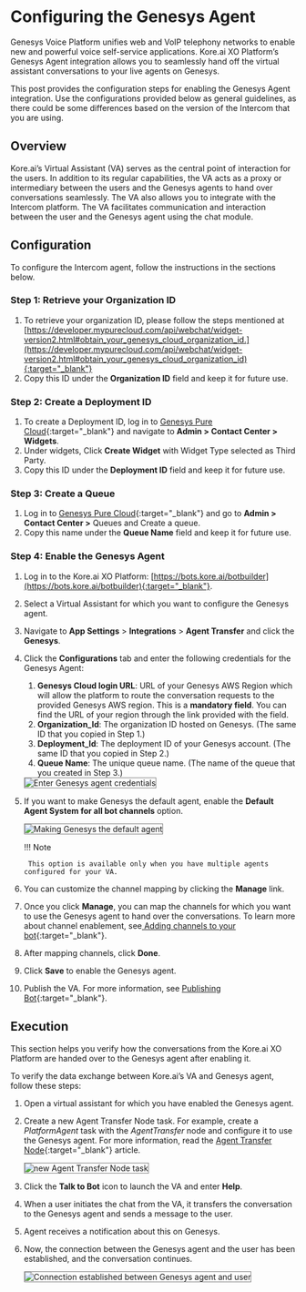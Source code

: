 # Configuring the Genesys Agent

Genesys Voice Platform unifies web and VoIP telephony networks to enable new and powerful voice self-service applications. Kore.ai XO Platform’s Genesys Agent integration allows you to seamlessly hand off the virtual assistant conversations to your live agents on Genesys. 

This post provides the configuration steps for enabling the Genesys Agent integration. Use the configurations provided below as general guidelines, as there could be some differences based on the version of the Intercom that you are using. 


## Overview

Kore.ai’s Virtual Assistant (VA) serves as the central point of interaction for the users. In addition to its regular capabilities, the VA acts as a proxy or intermediary between the users and the Genesys agents to hand over conversations seamlessly. The VA also allows you to integrate with the Intercom platform. The VA facilitates communication and interaction between the user and the Genesys agent using the chat module. 


## Configuration

To configure the Intercom agent, follow the instructions in the sections below.


### Step 1: Retrieve your Organization ID

1. To retrieve your organization ID, please follow the steps mentioned at [https://developer.mypurecloud.com/api/webchat/widget-version2.html#obtain_your_genesys_cloud_organization_id.](https://developer.mypurecloud.com/api/webchat/widget-version2.html#obtain_your_genesys_cloud_organization_id){:target="_blank"}
2. Copy this ID under the **Organization ID** field and keep it for future use.


### Step 2: Create a Deployment ID

1. To create a Deployment ID, log in to [Genesys Pure Cloud](https://apps.mypurecloud.com/){:target="_blank"} and navigate to **Admin > Contact Center > Widgets**.
2. Under widgets, Click **Create Widget** with Widget Type selected as Third Party.
3. Copy this ID under the **Deployment ID** field and keep it for future use.


### Step 3: Create a Queue

1. Log in to [Genesys Pure Cloud](https://apps.mypurecloud.com/){:target="_blank"}  and go to **Admin > Contact Center >** Queues and Create a queue.
2. Copy this name under the **Queue Name** field and keep it for future use.


### Step 4: Enable the Genesys Agent

1. Log in to the Kore.ai XO Platform: [https://bots.kore.ai/botbuilder](https://bots.kore.ai/botbuilder){:target="_blank"}.
2. Select a Virtual Assistant for which you want to configure the Genesys agent. 
3. Navigate to **App Settings** > **Integrations** > **Agent Transfer** and click the **Genesys**.


4. Click the **Configurations** tab and enter the following credentials for the Genesys Agent:
    1. **Genesys Cloud login URL**: URL of your Genesys AWS Region which will allow the platform to route the conversation requests to the provided Genesys AWS region. This is a **mandatory field**. You can find the URL of your region through the link provided with the field.
    2. **Organization_Id**: The organization ID hosted on Genesys. (The same ID that you copied in Step 1.)
    3. **Deployment_Id**: The deployment ID of your Genesys account. (The same ID that you copied in Step 2.)
    4. **Queue Name**: The unique queue name. (The name of the queue that you created in Step 3.)

    <img src="../images/configuring-the-genesys-agent-img2.png" alt="Enter Genesys agent credentials" title="Enter Genesys agent credentials" style="border: 1px solid gray;">

5. If you want to make Genesys the default agent, enable the **Default Agent System for all bot channels** option.

    <img src="../images/configuring-the-genesys-agent-img3.png" alt="Making Genesys the default agent" title="Making Genesys the default agent" style="border: 1px solid gray;">

    !!! Note
    
        This option is available only when you have multiple agents configured for your VA.  

6. You can customize the channel mapping by clicking the **Manage** link.
7. Once you click **Manage**, you can map the channels for which you want to use the Genesys agent to hand over the conversations. To learn more about channel enablement, see[ Adding channels to your bot](../../../../channels/adding-channels-to-your-bot/){:target="_blank"}.
8. After mapping channels, click **Done**.
9. Click **Save** to enable the Genesys agent.
10. Publish the VA. For more information, see [Publishing Bot](../../../../deploy/publishing-bot/){:target="_blank"}.


## Execution

This section helps you verify how the conversations from the Kore.ai XO Platform are handed over to the Genesys agent after enabling it. 

To verify the data exchange between Kore.ai’s VA and Genesys agent, follow these steps:

1. Open a virtual assistant for which you have enabled the Genesys agent.
2. Create a new Agent Transfer Node task. For example, create a _PlatformAgent_ task with the _AgentTransfer_ node and configure it to use the Genesys agent. For more information, read the [Agent Transfer Node](../../../../automation/use-cases/dialogs/node-types/working-with-the-agent-transfer-node){:target="_blank"} article.

    <img src="../images/configuring-the-genesys-agent-img4.png" alt="new Agent Transfer Node task" title="new Agent Transfer Node task" style="border: 1px solid gray;">

3. Click the **Talk to Bot** icon to launch the VA and enter **Help**.
4. When a user initiates the chat from the VA, it transfers the conversation to the Genesys agent and sends a message to the user.
5. Agent receives a notification about this on Genesys.
6. Now, the connection between the Genesys agent and the user has been established, and the conversation continues.

    <img src="../images/configuring-the-genesys-agent-img5.png" alt="Connection established between Genesys agent and user" title="Connection established between Genesys agent and user" style="border: 1px solid gray;">